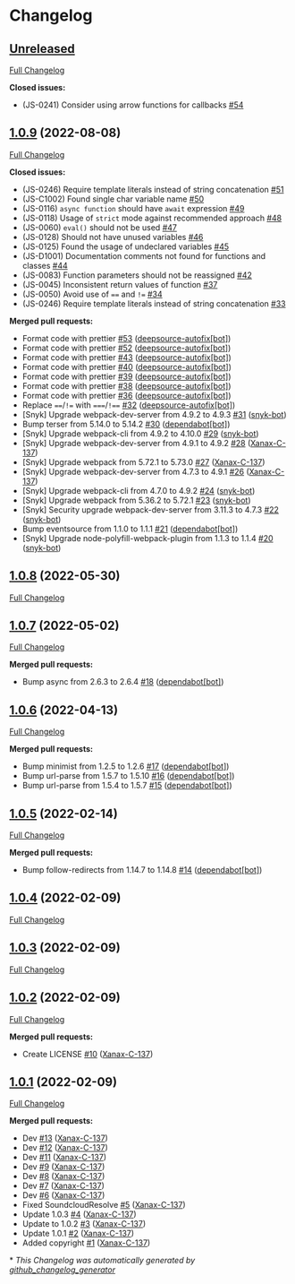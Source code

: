 # Changelog

## [Unreleased](https://github.com/FlawCra/FlawCraLIB/tree/HEAD)

[Full Changelog](https://github.com/FlawCra/FlawCraLIB/compare/1.0.9...HEAD)

**Closed issues:**

- \(JS-0241\) Consider using arrow functions for callbacks [\#54](https://github.com/FlawCra/FlawCraLIB/issues/54)

## [1.0.9](https://github.com/FlawCra/FlawCraLIB/tree/1.0.9) (2022-08-08)

[Full Changelog](https://github.com/FlawCra/FlawCraLIB/compare/1.0.8...1.0.9)

**Closed issues:**

- \(JS-0246\) Require template literals instead of string concatenation [\#51](https://github.com/FlawCra/FlawCraLIB/issues/51)
- \(JS-C1002\) Found single char variable name [\#50](https://github.com/FlawCra/FlawCraLIB/issues/50)
- \(JS-0116\) `async function` should have `await` expression [\#49](https://github.com/FlawCra/FlawCraLIB/issues/49)
- \(JS-0118\) Usage of `strict` mode against recommended approach [\#48](https://github.com/FlawCra/FlawCraLIB/issues/48)
- \(JS-0060\) `eval()` should not be used [\#47](https://github.com/FlawCra/FlawCraLIB/issues/47)
- \(JS-0128\) Should not have unused variables [\#46](https://github.com/FlawCra/FlawCraLIB/issues/46)
- \(JS-0125\) Found the usage of undeclared variables [\#45](https://github.com/FlawCra/FlawCraLIB/issues/45)
- \(JS-D1001\) Documentation comments not found for functions and classes [\#44](https://github.com/FlawCra/FlawCraLIB/issues/44)
- \(JS-0083\) Function parameters should not be reassigned [\#42](https://github.com/FlawCra/FlawCraLIB/issues/42)
- \(JS-0045\) Inconsistent return values of function [\#37](https://github.com/FlawCra/FlawCraLIB/issues/37)
- \(JS-0050\) Avoid use of `==` and `!=` [\#34](https://github.com/FlawCra/FlawCraLIB/issues/34)
- \(JS-0246\) Require template literals instead of string concatenation [\#33](https://github.com/FlawCra/FlawCraLIB/issues/33)

**Merged pull requests:**

- Format code with prettier [\#53](https://github.com/FlawCra/FlawCraLIB/pull/53) ([deepsource-autofix[bot]](https://github.com/apps/deepsource-autofix))
- Format code with prettier [\#52](https://github.com/FlawCra/FlawCraLIB/pull/52) ([deepsource-autofix[bot]](https://github.com/apps/deepsource-autofix))
- Format code with prettier [\#43](https://github.com/FlawCra/FlawCraLIB/pull/43) ([deepsource-autofix[bot]](https://github.com/apps/deepsource-autofix))
- Format code with prettier [\#40](https://github.com/FlawCra/FlawCraLIB/pull/40) ([deepsource-autofix[bot]](https://github.com/apps/deepsource-autofix))
- Format code with prettier [\#39](https://github.com/FlawCra/FlawCraLIB/pull/39) ([deepsource-autofix[bot]](https://github.com/apps/deepsource-autofix))
- Format code with prettier [\#38](https://github.com/FlawCra/FlawCraLIB/pull/38) ([deepsource-autofix[bot]](https://github.com/apps/deepsource-autofix))
- Format code with prettier [\#36](https://github.com/FlawCra/FlawCraLIB/pull/36) ([deepsource-autofix[bot]](https://github.com/apps/deepsource-autofix))
- Replace `==`/`!=` with `===`/`!==` [\#32](https://github.com/FlawCra/FlawCraLIB/pull/32) ([deepsource-autofix[bot]](https://github.com/apps/deepsource-autofix))
- \[Snyk\] Upgrade webpack-dev-server from 4.9.2 to 4.9.3 [\#31](https://github.com/FlawCra/FlawCraLIB/pull/31) ([snyk-bot](https://github.com/snyk-bot))
- Bump terser from 5.14.0 to 5.14.2 [\#30](https://github.com/FlawCra/FlawCraLIB/pull/30) ([dependabot[bot]](https://github.com/apps/dependabot))
- \[Snyk\] Upgrade webpack-cli from 4.9.2 to 4.10.0 [\#29](https://github.com/FlawCra/FlawCraLIB/pull/29) ([snyk-bot](https://github.com/snyk-bot))
- \[Snyk\] Upgrade webpack-dev-server from 4.9.1 to 4.9.2 [\#28](https://github.com/FlawCra/FlawCraLIB/pull/28) ([Xanax-C-137](https://github.com/Xanax-C-137))
- \[Snyk\] Upgrade webpack from 5.72.1 to 5.73.0 [\#27](https://github.com/FlawCra/FlawCraLIB/pull/27) ([Xanax-C-137](https://github.com/Xanax-C-137))
- \[Snyk\] Upgrade webpack-dev-server from 4.7.3 to 4.9.1 [\#26](https://github.com/FlawCra/FlawCraLIB/pull/26) ([Xanax-C-137](https://github.com/Xanax-C-137))
- \[Snyk\] Upgrade webpack-cli from 4.7.0 to 4.9.2 [\#24](https://github.com/FlawCra/FlawCraLIB/pull/24) ([snyk-bot](https://github.com/snyk-bot))
- \[Snyk\] Upgrade webpack from 5.36.2 to 5.72.1 [\#23](https://github.com/FlawCra/FlawCraLIB/pull/23) ([snyk-bot](https://github.com/snyk-bot))
- \[Snyk\] Security upgrade webpack-dev-server from 3.11.3 to 4.7.3 [\#22](https://github.com/FlawCra/FlawCraLIB/pull/22) ([snyk-bot](https://github.com/snyk-bot))
- Bump eventsource from 1.1.0 to 1.1.1 [\#21](https://github.com/FlawCra/FlawCraLIB/pull/21) ([dependabot[bot]](https://github.com/apps/dependabot))
- \[Snyk\] Upgrade node-polyfill-webpack-plugin from 1.1.3 to 1.1.4 [\#20](https://github.com/FlawCra/FlawCraLIB/pull/20) ([snyk-bot](https://github.com/snyk-bot))

## [1.0.8](https://github.com/FlawCra/FlawCraLIB/tree/1.0.8) (2022-05-30)

[Full Changelog](https://github.com/FlawCra/FlawCraLIB/compare/1.0.7...1.0.8)

## [1.0.7](https://github.com/FlawCra/FlawCraLIB/tree/1.0.7) (2022-05-02)

[Full Changelog](https://github.com/FlawCra/FlawCraLIB/compare/1.0.6...1.0.7)

**Merged pull requests:**

- Bump async from 2.6.3 to 2.6.4 [\#18](https://github.com/FlawCra/FlawCraLIB/pull/18) ([dependabot[bot]](https://github.com/apps/dependabot))

## [1.0.6](https://github.com/FlawCra/FlawCraLIB/tree/1.0.6) (2022-04-13)

[Full Changelog](https://github.com/FlawCra/FlawCraLIB/compare/1.0.5...1.0.6)

**Merged pull requests:**

- Bump minimist from 1.2.5 to 1.2.6 [\#17](https://github.com/FlawCra/FlawCraLIB/pull/17) ([dependabot[bot]](https://github.com/apps/dependabot))
- Bump url-parse from 1.5.7 to 1.5.10 [\#16](https://github.com/FlawCra/FlawCraLIB/pull/16) ([dependabot[bot]](https://github.com/apps/dependabot))
- Bump url-parse from 1.5.4 to 1.5.7 [\#15](https://github.com/FlawCra/FlawCraLIB/pull/15) ([dependabot[bot]](https://github.com/apps/dependabot))

## [1.0.5](https://github.com/FlawCra/FlawCraLIB/tree/1.0.5) (2022-02-14)

[Full Changelog](https://github.com/FlawCra/FlawCraLIB/compare/1.0.4...1.0.5)

**Merged pull requests:**

- Bump follow-redirects from 1.14.7 to 1.14.8 [\#14](https://github.com/FlawCra/FlawCraLIB/pull/14) ([dependabot[bot]](https://github.com/apps/dependabot))

## [1.0.4](https://github.com/FlawCra/FlawCraLIB/tree/1.0.4) (2022-02-09)

[Full Changelog](https://github.com/FlawCra/FlawCraLIB/compare/1.0.3...1.0.4)

## [1.0.3](https://github.com/FlawCra/FlawCraLIB/tree/1.0.3) (2022-02-09)

[Full Changelog](https://github.com/FlawCra/FlawCraLIB/compare/1.0.2...1.0.3)

## [1.0.2](https://github.com/FlawCra/FlawCraLIB/tree/1.0.2) (2022-02-09)

[Full Changelog](https://github.com/FlawCra/FlawCraLIB/compare/1.0.1...1.0.2)

**Merged pull requests:**

- Create LICENSE [\#10](https://github.com/FlawCra/FlawCraLIB/pull/10) ([Xanax-C-137](https://github.com/Xanax-C-137))

## [1.0.1](https://github.com/FlawCra/FlawCraLIB/tree/1.0.1) (2022-02-09)

[Full Changelog](https://github.com/FlawCra/FlawCraLIB/compare/269f8e5177ec5041abcb044594187d2950ab5fad...1.0.1)

**Merged pull requests:**

- Dev [\#13](https://github.com/FlawCra/FlawCraLIB/pull/13) ([Xanax-C-137](https://github.com/Xanax-C-137))
- Dev [\#12](https://github.com/FlawCra/FlawCraLIB/pull/12) ([Xanax-C-137](https://github.com/Xanax-C-137))
- Dev [\#11](https://github.com/FlawCra/FlawCraLIB/pull/11) ([Xanax-C-137](https://github.com/Xanax-C-137))
- Dev [\#9](https://github.com/FlawCra/FlawCraLIB/pull/9) ([Xanax-C-137](https://github.com/Xanax-C-137))
- Dev [\#8](https://github.com/FlawCra/FlawCraLIB/pull/8) ([Xanax-C-137](https://github.com/Xanax-C-137))
- Dev [\#7](https://github.com/FlawCra/FlawCraLIB/pull/7) ([Xanax-C-137](https://github.com/Xanax-C-137))
- Dev [\#6](https://github.com/FlawCra/FlawCraLIB/pull/6) ([Xanax-C-137](https://github.com/Xanax-C-137))
- Fixed SoundcloudResolve [\#5](https://github.com/FlawCra/FlawCraLIB/pull/5) ([Xanax-C-137](https://github.com/Xanax-C-137))
- Update 1.0.3 [\#4](https://github.com/FlawCra/FlawCraLIB/pull/4) ([Xanax-C-137](https://github.com/Xanax-C-137))
- Update to 1.0.2 [\#3](https://github.com/FlawCra/FlawCraLIB/pull/3) ([Xanax-C-137](https://github.com/Xanax-C-137))
- Update 1.0.1 [\#2](https://github.com/FlawCra/FlawCraLIB/pull/2) ([Xanax-C-137](https://github.com/Xanax-C-137))
- Added copyright [\#1](https://github.com/FlawCra/FlawCraLIB/pull/1) ([Xanax-C-137](https://github.com/Xanax-C-137))

\* _This Changelog was automatically generated by [github_changelog_generator](https://github.com/github-changelog-generator/github-changelog-generator)_
